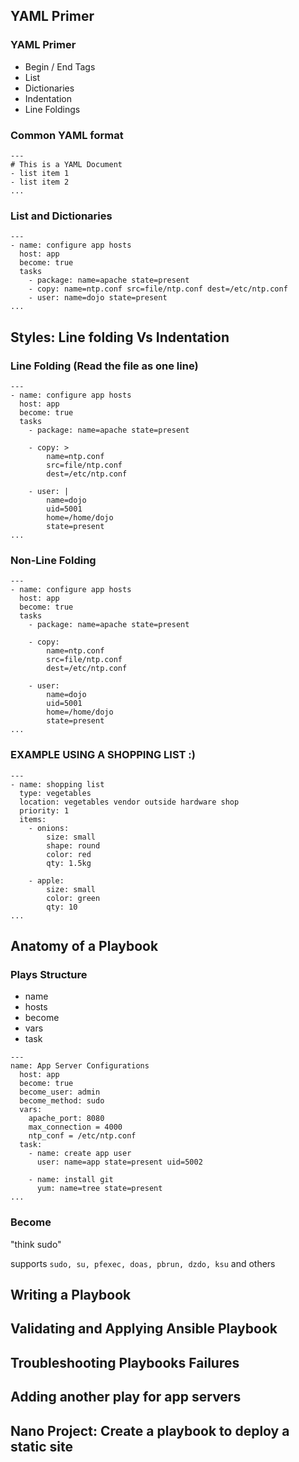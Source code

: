 ## YAML Primer

### YAML Primer
  - Begin / End Tags
  - List
  - Dictionaries
  - Indentation
  - Line Foldings

### Common YAML format
```
---
# This is a YAML Document
- list item 1
- list item 2
...
```

### List and Dictionaries
```
---
- name: configure app hosts
  host: app
  become: true
  tasks
    - package: name=apache state=present
    - copy: name=ntp.conf src=file/ntp.conf dest=/etc/ntp.conf
    - user: name=dojo state=present
...
```

## Styles: Line folding Vs Indentation
### Line Folding (Read the file as one line)
```
---
- name: configure app hosts
  host: app
  become: true
  tasks
    - package: name=apache state=present

    - copy: >
        name=ntp.conf
        src=file/ntp.conf
        dest=/etc/ntp.conf

    - user: |
        name=dojo
        uid=5001
        home=/home/dojo
        state=present
...
```
### Non-Line Folding
```
---
- name: configure app hosts
  host: app
  become: true
  tasks
    - package: name=apache state=present

    - copy:
        name=ntp.conf
        src=file/ntp.conf
        dest=/etc/ntp.conf

    - user:
        name=dojo
        uid=5001
        home=/home/dojo
        state=present
...
```

### EXAMPLE USING A SHOPPING LIST :)
```
---
- name: shopping list
  type: vegetables
  location: vegetables vendor outside hardware shop
  priority: 1
  items:
    - onions:
        size: small
        shape: round
        color: red
        qty: 1.5kg

    - apple:
        size: small
        color: green
        qty: 10
...
```
## Anatomy of a Playbook

### Plays Structure

- name
- hosts
- become
- vars
- task

```
---
name: App Server Configurations
  host: app
  become: true
  become_user: admin
  become_method: sudo
  vars:
    apache_port: 8080
    max_connection = 4000
    ntp_conf = /etc/ntp.conf
  task:
    - name: create app user
      user: name=app state=present uid=5002

    - name: install git
      yum: name=tree state=present
...
```

### Become
"think sudo"

supports `sudo, su, pfexec, doas, pbrun, dzdo, ksu` and others



## Writing a Playbook




## Validating and Applying Ansible Playbook

## Troubleshooting Playbooks Failures

## Adding another play for app servers

## Nano Project: Create a playbook to deploy a static site
